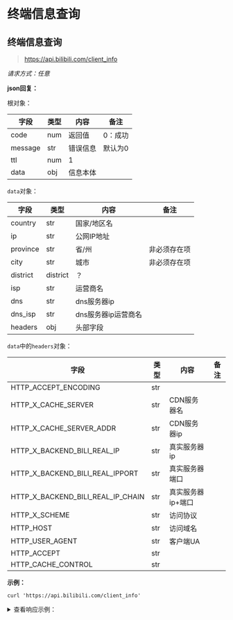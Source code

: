 # 终端信息查询

## 终端信息查询

>  https://api.bilibili.com/client_info

*请求方式：任意*

**json回复：**

根对象：

| 字段    | 类型 | 内容     | 备注    |
| ------- | ---- | -------- | ------- |
| code    | num  | 返回值   | 0：成功 |
| message | str  | 错误信息 | 默认为0 |
| ttl     | num  | 1        |         |
| data    | obj  | 信息本体 |         |

`data`对象：

| 字段     | 类型     | 内容                | 备注         |
| -------- | -------- | ------------------- | ------------ |
| country  | str      | 国家/地区名         |              |
| ip       | str      | 公网IP地址          |              |
| province | str      | 省/州               | 非必须存在项 |
| city     | str      | 城市                | 非必须存在项 |
| district | district | ？                  |              |
| isp      | str      | 运营商名            |              |
| dns      | str      | dns服务器ip         |              |
| dns_isp  | str      | dns服务器ip运营商名 |              |
| headers  | obj      | 头部字段            |              |

`data`中的`headers`对象：

| 字段                              | 类型 | 内容              | 备注 |
| --------------------------------- | ---- | ----------------- | ---- |
| HTTP_ACCEPT_ENCODING              | str  |                   |      |
| HTTP_X_CACHE_SERVER               | str  | CDN服务器名       |      |
| HTTP_X_CACHE_SERVER_ADDR          | str  | CDN服务器ip       |      |
| HTTP_X_BACKEND_BILI_REAL_IP       | str  | 真实服务器ip      |      |
| HTTP_X_BACKEND_BILI_REAL_IPPORT   | str  | 真实服务器端口    |      |
| HTTP_X_BACKEND_BILI_REAL_IP_CHAIN | str  | 真实服务器ip+端口 |      |
| HTTP_X_SCHEME                     | str  | 访问协议          |      |
| HTTP_HOST                         | str  | 访问域名          |      |
| HTTP_USER_AGENT                   | str  | 客户端UA          |      |
| HTTP_ACCEPT                       | str  |                   |      |
| HTTP_CACHE_CONTROL                | str  |                   |      |

**示例：**

```shell
curl 'https://api.bilibili.com/client_info'
```

<details>
<summary>查看响应示例：</summary>


```json
{
    "code": 0,
    "message": "ok",
    "data": {
        "country": "中国",
        "ip": "36.40.120.140",
        "province": "陕西",
        "city": "渭南",
        "district": null,
        "isp": "电信",
        "dns": null,
        "dns_isp": null,
        "headers": {
            "HTTP_ACCEPT_ENCODING": "gzip",
            "HTTP_X_CACHE_SERVER": "ks-bj-webcdn-07",
            "HTTP_X_CACHE_SERVER_ADDR": "10.33.2.170",
            "HTTP_X_BACKEND_BILI_REAL_IP": "36.40.120.140",
            "HTTP_X_BACKEND_BILI_REAL_IPPORT": "22058",
            "HTTP_X_BACKEND_BILI_REAL_IP_CHAIN": "36.40.120.140:22058",
            "HTTP_X_SCHEME": "https",
            "HTTP_HOST": "api.bilibili.com",
            "HTTP_USER_AGENT": "PostmanRuntime/7.26.8",
            "HTTP_ACCEPT": "*/*",
            "HTTP_CACHE_CONTROL": "no-cache"
        }
    }
}
```

</details>

